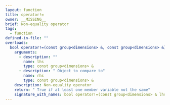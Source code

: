 ```yaml
---
layout: function
title: operator!=
owner: __MISSING__
brief: Non-equality operator
tags:
  - function
defined-in-file: ""
overloads:
  bool operator!=(const group<dimensions> &, const group<dimensions> &):
    arguments:
      - description: ""
        name: lhs
        type: const group<dimensions> &
      - description: " Object to compare to"
        name: rhs
        type: const group<dimensions> &
    description: Non-equality operator
    return: " True if at least one member variable not the same"
    signature_with_names: bool operator!=(const group<dimensions> & lhs, const group<dimensions> & rhs)
---
```

